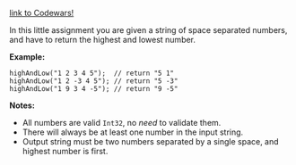 [link to Codewars!](https://www.codewars.com/kata/highest-and-lowest)

In this little assignment you are given a string of space separated numbers, and have to return the highest and lowest number.

__Example:__
```
highAndLow("1 2 3 4 5");  // return "5 1"
highAndLow("1 2 -3 4 5"); // return "5 -3"
highAndLow("1 9 3 4 -5"); // return "9 -5"
```

__Notes:__

* All numbers are valid `Int32`, no _need_ to validate them.
* There will always be at least one number in the input string.
* Output string must be two numbers separated by a single space, and highest number is first.